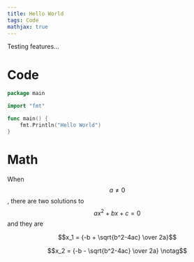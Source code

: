 ```yaml
---
title: Hello World
tags: Code
mathjax: true
---
```


Testing features...

# Code

```go
package main

import "fmt"

func main() {
	fmt.Println("Hello World")
}
```

# Math

When $$a \ne 0$$, there are two solutions to $$ax^2 + bx + c = 0$$ and they are

$$x_1 = {-b + \sqrt{b^2-4ac} \over 2a}$$

$$x_2 = {-b - \sqrt{b^2-4ac} \over 2a} \notag$$


